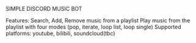 SIMPLE DISCORD MUSIC BOT

Features:
Search, Add, Remove music from a playlist
Play music from the playlist with four modes (pop, iterate, loop list, loop single)
Supported platforms: youtube, bilibili, soundcloud(tbc)

